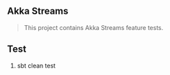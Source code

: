 Akka Streams
------------
>This project contains Akka Streams feature tests.

Test
----
1. sbt clean test
